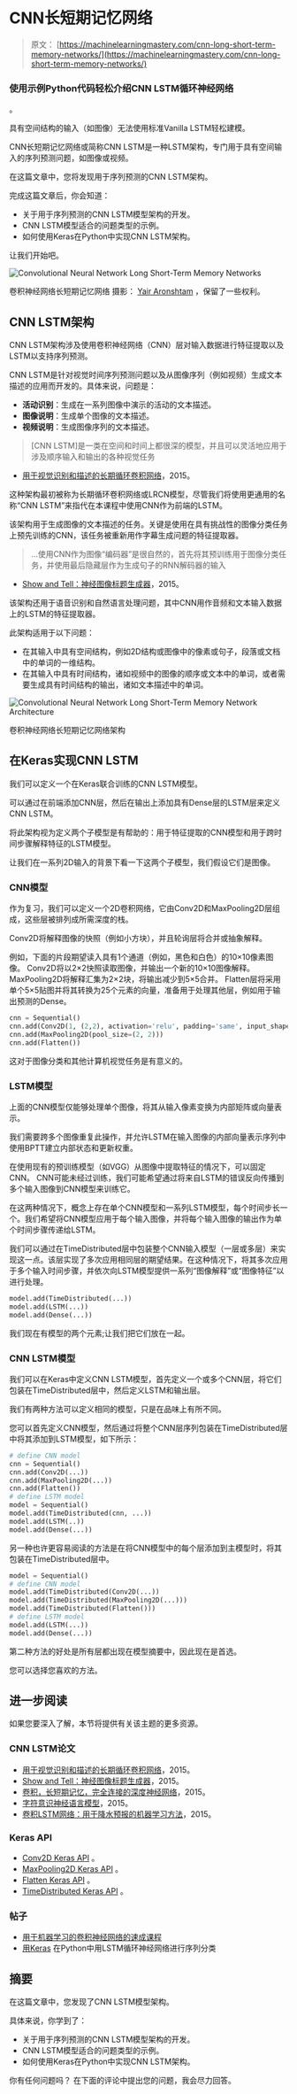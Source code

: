 # CNN长短期记忆网络

> 原文： [https://machinelearningmastery.com/cnn-long-short-term-memory-networks/](https://machinelearningmastery.com/cnn-long-short-term-memory-networks/)

### 使用示例Python代码轻松介绍CNN LSTM循环神经网络
。

具有空间结构的输入（如图像）无法使用标准Vanilla LSTM轻松建模。

CNN长短期记忆网络或简称CNN LSTM是一种LSTM架构，专门用于具有空间输入的序列预测问题，如图像或视频。

在这篇文章中，您将发现用于序列预测的CNN LSTM架构。

完成这篇文章后，你会知道：

*   关于用于序列预测的CNN LSTM模型架构的开发。
*   CNN LSTM模型适合的问题类型的示例。
*   如何使用Keras在Python中实现CNN LSTM架构。

让我们开始吧。

![Convolutional Neural Network Long Short-Term Memory Networks](img/28aa9063f5dd83a2c8c2e7a9a66db246.jpg)

卷积神经网络长短期记忆网络
摄影： [Yair Aronshtam](https://www.flickr.com/photos/yairar/34484734116/) ，保留了一些权利。

## CNN LSTM架构

CNN LSTM架构涉及使用卷积神经网络（CNN）层对输入数据进行特征提取以及LSTM以支持序列预测。

CNN LSTM是针对视觉时间序列预测问题以及从图像序列（例如视频）生成文本描述的应用而开发的。具体来说，问题是：

*   **活动识别**：生成在一系列图像中演示的活动的文本描述。
*   **图像说明**：生成单个图像的文本描述。
*   **视频说明**：生成图像序列的文本描述。

> [CNN LSTM]是一类在空间和时间上都很深的模型，并且可以灵活地应用于涉及顺序输入和输出的各种视觉任务

- [用于视觉识别和描述的长期循环卷积网络](https://arxiv.org/abs/1411.4389)，2015。

这种架构最初被称为长期循环卷积网络或LRCN模型，尽管我们将使用更通用的名称“CNN LSTM”来指代在本课程中使用CNN作为前端的LSTM。

该架构用于生成图像的文本描述的任务。关键是使用在具有挑战性的图像分类任务上预先训练的CNN，该任务被重新用作字幕生成问题的特征提取器。

> ...使用CNN作为图像“编码器”是很自然的，首先将其预训练用于图像分类任务，并使用最后隐藏层作为生成句子的RNN解码器的输入

- [Show and Tell：神经图像标题生成器](https://arxiv.org/abs/1411.4555)，2015。

该架构还用于语音识别和自然语言处理问题，其中CNN用作音频和文本输入数据上的LSTM的特征提取器。

此架构适用于以下问题：

*   在其输入中具有空间结构，例如2D结构或图像中的像素或句子，段落或文档中的单词的一维结构。
*   在其输入中具有时间结构，诸如视频中的图像的顺序或文本中的单词，或者需要生成具有时间结构的输出，诸如文本描述中的单词。

![Convolutional Neural Network Long Short-Term Memory Network Architecture](img/ae84a006384400ada510e876d69bc2a4.jpg)

卷积神经网络长短期记忆网络架构

## 在Keras实现CNN LSTM

我们可以定义一个在Keras联合训练的CNN LSTM模型。

可以通过在前端添加CNN层，然后在输出上添加具有Dense层的LSTM层来定义CNN LSTM。

将此架构视为定义两个子模型是有帮助的：用于特征提取的CNN模型和用于跨时间步骤解释特征的LSTM模型。

让我们在一系列2D输入的背景下看一下这两个子模型，我们假设它们是图像。

### CNN模型

作为复习，我们可以定义一个2D卷积网络，它由Conv2D和MaxPooling2D层组成，这些层被排列成所需深度的栈。

Conv2D将解释图像的快照（例如小方块），并且轮询层将合并或抽象解释。

例如，下面的片段期望读入具有1个通道（例如，黑色和白色）的10×10像素图像。 Conv2D将以2×2快照读取图像，并输出一个新的10×10图像解释。 MaxPooling2D将解释汇集为2×2块，将输出减少到5×5合并。 Flatten层将采用单个5×5贴图并将其转换为25个元素的向量，准备用于处理其他层，例如用于输出预测的Dense。

```py
cnn = Sequential()
cnn.add(Conv2D(1, (2,2), activation='relu', padding='same', input_shape=(10,10,1)))
cnn.add(MaxPooling2D(pool_size=(2, 2)))
cnn.add(Flatten())
```

这对于图像分类和其他计算机视觉任务是有意义的。

### LSTM模型

上面的CNN模型仅能够处理单个图像，将其从输入像素变换为内部矩阵或向量表示。

我们需要跨多个图像重复此操作，并允许LSTM在输入图像的内部向量表示序列中使用BPTT建立内部状态和更新权重。

在使用现有的预训练模型（如VGG）从图像中提取特征的情况下，可以固定CNN。 CNN可能未经过训练，我们可能希望通过将来自LSTM的错误反向传播到多个输入图像到CNN模型来训练它。

在这两种情况下，概念上存在单个CNN模型和一系列LSTM模型，每个时间步长一个。我们希望将CNN模型应用于每个输入图像，并将每个输入图像的输出作为单个时间步骤传递给LSTM。

我们可以通过在TimeDistributed层中包装整个CNN输入模型（一层或多层）来实现这一点。该层实现了多次应用相同层的期望结果。在这种情况下，将其多次应用于多个输入时间步骤，并依次向LSTM模型提供一系列“图像解释”或“图像特征”以进行处理。

```py
model.add(TimeDistributed(...))
model.add(LSTM(...))
model.add(Dense(...))
```

我们现在有模型的两个元素;让我们把它们放在一起。

### CNN LSTM模型

我们可以在Keras中定义CNN LSTM模型，首先定义一个或多个CNN层，将它们包装在TimeDistributed层中，然后定义LSTM和输出层。

我们有两种方法可以定义相同的模型，只是在品味上有所不同。

您可以首先定义CNN模型，然后通过将整个CNN层序列包装在TimeDistributed层中将其添加到LSTM模型，如下所示：

```py
# define CNN model
cnn = Sequential()
cnn.add(Conv2D(...))
cnn.add(MaxPooling2D(...))
cnn.add(Flatten())
# define LSTM model
model = Sequential()
model.add(TimeDistributed(cnn, ...))
model.add(LSTM(..))
model.add(Dense(...))
```

另一种也许更容易阅读的方法是在将CNN模型中的每个层添加到主模型时，将其包装在TimeDistributed层中。

```py
model = Sequential()
# define CNN model
model.add(TimeDistributed(Conv2D(...))
model.add(TimeDistributed(MaxPooling2D(...)))
model.add(TimeDistributed(Flatten()))
# define LSTM model
model.add(LSTM(...))
model.add(Dense(...))
```

第二种方法的好处是所有层都出现在模型摘要中，因此现在是首选。

您可以选择您喜欢的方法。

## 进一步阅读

如果您要深入了解，本节将提供有关该主题的更多资源。

### CNN LSTM论文

*   [用于视觉识别和描述的长期循环卷积网络](https://arxiv.org/abs/1411.4389)，2015。
*   [Show and Tell：神经图像标题生成器](https://arxiv.org/abs/1411.4555)，2015。
*   [卷积，长短期记忆，完全连接的深度神经网络](https://static.googleusercontent.com/media/research.google.com/en//pubs/archive/43455.pdf)，2015。
*   [字符意识神经语言模型](https://arxiv.org/abs/1508.06615)，2015。
*   [卷积LSTM网络：用于降水预报的机器学习方法](https://arxiv.org/abs/1506.04214)，2015。

### Keras API

*   [Conv2D Keras API](https://keras.io/layers/convolutional/#conv2d) 。
*   [MaxPooling2D Keras API](https://keras.io/layers/pooling/#maxpooling2d) 。
*   [Flatten Keras API](https://keras.io/layers/core/#flatten) 。
*   [TimeDistributed Keras API](https://keras.io/layers/wrappers/#timedistributed) 。

### 帖子

*   [用于机器学习的卷积神经网络的速成课程](http://machinelearningmastery.com/crash-course-convolutional-neural-networks/)
*   [用Keras](http://machinelearningmastery.com/sequence-classification-lstm-recurrent-neural-networks-python-keras/) 在Python中用LSTM循环神经网络进行序列分类

## 摘要

在这篇文章中，您发现了CNN LSTM模型架构。

具体来说，你学到了：

*   关于用于序列预测的CNN LSTM模型架构的开发。
*   CNN LSTM模型适合的问题类型的示例。
*   如何使用Keras在Python中实现CNN LSTM架构。

你有任何问题吗？
在下面的评论中提出您的问题，我会尽力回答。